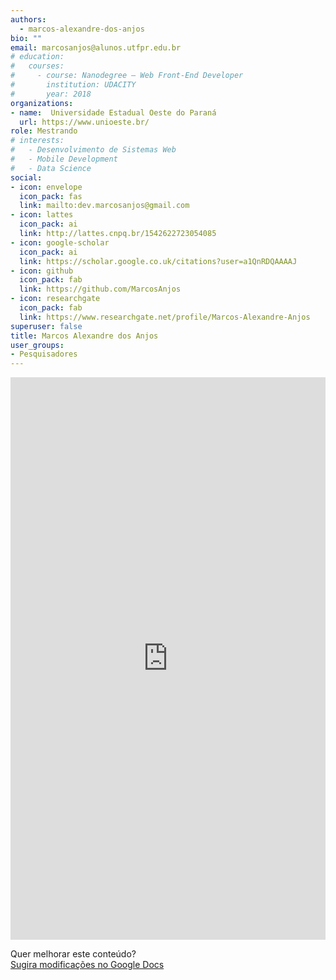 ```yaml
---
authors:
  - marcos-alexandre-dos-anjos
bio: ""
email: marcosanjos@alunos.utfpr.edu.br
# education:
#   courses:
#     - course: Nanodegree – Web Front-End Developer
#       institution: UDACITY
#       year: 2018
organizations:
- name:  Universidade Estadual Oeste do Paraná
  url: https://www.unioeste.br/
role: Mestrando
# interests:
#   - Desenvolvimento de Sistemas Web
#   - Mobile Development
#   - Data Science
social:
- icon: envelope
  icon_pack: fas
  link: mailto:dev.marcosanjos@gmail.com 
- icon: lattes
  icon_pack: ai
  link: http://lattes.cnpq.br/1542622723054085
- icon: google-scholar
  icon_pack: ai
  link: https://scholar.google.co.uk/citations?user=a1QnRDQAAAAJ
- icon: github
  icon_pack: fab
  link: https://github.com/MarcosAnjos
- icon: researchgate
  icon_pack: fab
  link: https://www.researchgate.net/profile/Marcos-Alexandre-Anjos
superuser: false
title: Marcos Alexandre dos Anjos
user_groups:
- Pesquisadores
---
```


<iframe frameborder="0" style="width: 100%; height: 900px" src="https://docs.google.com/document/d/e/2PACX-1vRynpuLuKlNJb1E9LxNxdyBWL2In6N5HWHkHVCU1FunJ-tX7qj5X5tADWzLSrT3p3rTwplvIbqteiEN/pub?embedded=true"></iframe>

Quer melhorar este conteúdo?<br>
[<i class="fa fa-edit" aria-hidden="true"></i> Sugira modificações no Google Docs][edit]

[edit]: https://docs.google.com/document/d/125D5Ay0YmC22utGkyQfwbnzDKFTQgQksso23vahgXp0/edit?usp=sharing
